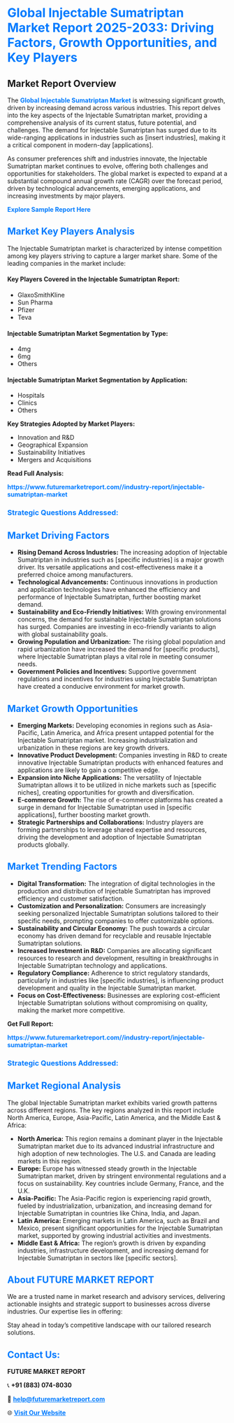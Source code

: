 <h1 style="color: #007BFF;">Global Injectable Sumatriptan Market Report 2025-2033: Driving Factors, Growth Opportunities, and Key Players</h1>

<section id="overview">
<h2>Market Report Overview</h2>
<p>The <a href="https://www.futuremarketreport.com//industry-report/injectable-sumatriptan-market" style="color: #007BFF; text-decoration: none;"><strong>Global Injectable Sumatriptan Market</strong></a> is witnessing significant growth, driven by increasing demand across various industries. This report delves into the key aspects of the Injectable Sumatriptan market, providing a comprehensive analysis of its current status, future potential, and challenges. The demand for Injectable Sumatriptan has surged due to its wide-ranging applications in industries such as [insert industries], making it a critical component in modern-day [applications].</p>
<p>As consumer preferences shift and industries innovate, the Injectable Sumatriptan market continues to evolve, offering both challenges and opportunities for stakeholders. The global market is expected to expand at a substantial compound annual growth rate (CAGR) over the forecast period, driven by technological advancements, emerging applications, and increasing investments by major players.</p>
</section>

<section id="overview">
<p><a href="https://www.futuremarketreport.com//request-sample/reportId=79633" style="color: #007BFF; text-decoration: none;"><strong>Explore Sample Report Here</strong></a></p>
</section>

<section id="key-players">
<h2 style="color: #007BFF;">Market Key Players Analysis</h2>
<p>The Injectable Sumatriptan market is characterized by intense competition among key players striving to capture a larger market share. Some of the leading companies in the market include:</p>
<h4>Key Players Covered in the Injectable Sumatriptan Report:</h4>
<ul><li>GlaxoSmithKline</li><li>Sun Pharma</li><li>Pfizer</li><li>Teva</li></ul>
<h4>Injectable Sumatriptan Market Segmentation by Type:</h4>
<ul><li>4mg</li><li>6mg</li><li>Others</li></ul>

<h4>Injectable Sumatriptan Market Segmentation by Application:</h4>
<ul><li>Hospitals</li><li>Clinics</li><li>Others</li></ul>
<p><strong>Key Strategies Adopted by Market Players:</strong></p>
<ul>
<li>Innovation and R&D</li>
<li>Geographical Expansion</li>
<li>Sustainability Initiatives</li>
<li>Mergers and Acquisitions</li>
</ul>
</section>

<section>
<p><strong>Read Full Analysis: </strong></p><a href="https://www.futuremarketreport.com//industry-report/injectable-sumatriptan-market" style="color: #007BFF; text-decoration: none;"><strong>https://www.futuremarketreport.com//industry-report/injectable-sumatriptan-market</strong></a>
<h3 style="color: #007BFF;">Strategic Questions Addressed:</h3>
</section>

<section id="driving-factors">
<h2 style="color: #007BFF;">Market Driving Factors</h2>
<ul>
<li><strong>Rising Demand Across Industries:</strong> The increasing adoption of Injectable Sumatriptan in industries such as [specific industries] is a major growth driver. Its versatile applications and cost-effectiveness make it a preferred choice among manufacturers.</li>
<li><strong>Technological Advancements:</strong> Continuous innovations in production and application technologies have enhanced the efficiency and performance of Injectable Sumatriptan, further boosting market demand.</li>
<li><strong>Sustainability and Eco-Friendly Initiatives:</strong> With growing environmental concerns, the demand for sustainable Injectable Sumatriptan solutions has surged. Companies are investing in eco-friendly variants to align with global sustainability goals.</li>
<li><strong>Growing Population and Urbanization:</strong> The rising global population and rapid urbanization have increased the demand for [specific products], where Injectable Sumatriptan plays a vital role in meeting consumer needs.</li>
<li><strong>Government Policies and Incentives:</strong> Supportive government regulations and incentives for industries using Injectable Sumatriptan have created a conducive environment for market growth.</li>
</ul>
</section>

<section id="growth-opportunities">
<h2 style="color: #007BFF;">Market Growth Opportunities</h2>
<ul>
<li><strong>Emerging Markets:</strong> Developing economies in regions such as Asia-Pacific, Latin America, and Africa present untapped potential for the Injectable Sumatriptan market. Increasing industrialization and urbanization in these regions are key growth drivers.</li>
<li><strong>Innovative Product Development:</strong> Companies investing in R&D to create innovative Injectable Sumatriptan products with enhanced features and applications are likely to gain a competitive edge.</li>
<li><strong>Expansion into Niche Applications:</strong> The versatility of Injectable Sumatriptan allows it to be utilized in niche markets such as [specific niches], creating opportunities for growth and diversification.</li>
<li><strong>E-commerce Growth:</strong> The rise of e-commerce platforms has created a surge in demand for Injectable Sumatriptan used in [specific applications], further boosting market growth.</li>
<li><strong>Strategic Partnerships and Collaborations:</strong> Industry players are forming partnerships to leverage shared expertise and resources, driving the development and adoption of Injectable Sumatriptan products globally.</li>
</ul>
</section>

<section id="trending-factors">
<h2 style="color: #007BFF;">Market Trending Factors</h2>
<ul>
<li><strong>Digital Transformation:</strong> The integration of digital technologies in the production and distribution of Injectable Sumatriptan has improved efficiency and customer satisfaction.</li>
<li><strong>Customization and Personalization:</strong> Consumers are increasingly seeking personalized Injectable Sumatriptan solutions tailored to their specific needs, prompting companies to offer customizable options.</li>
<li><strong>Sustainability and Circular Economy:</strong> The push towards a circular economy has driven demand for recyclable and reusable Injectable Sumatriptan solutions.</li>
<li><strong>Increased Investment in R&D:</strong> Companies are allocating significant resources to research and development, resulting in breakthroughs in Injectable Sumatriptan technology and applications.</li>
<li><strong>Regulatory Compliance:</strong> Adherence to strict regulatory standards, particularly in industries like [specific industries], is influencing product development and quality in the Injectable Sumatriptan market.</li>
<li><strong>Focus on Cost-Effectiveness:</strong> Businesses are exploring cost-efficient Injectable Sumatriptan solutions without compromising on quality, making the market more competitive.</li>
</ul>
</section>

<section>
<p><strong>Get Full Report: </strong></p><a href="https://www.futuremarketreport.com//industry-report/injectable-sumatriptan-market" style="color: #007BFF; text-decoration: none;"><strong>https://www.futuremarketreport.com//industry-report/injectable-sumatriptan-market</strong></a>
<h3 style="color: #007BFF;">Strategic Questions Addressed:</h3>
</section>


<section id="regional-analysis">
<h2 style="color: #007BFF;">Market Regional Analysis</h2>
<p>The global Injectable Sumatriptan market exhibits varied growth patterns across different regions. The key regions analyzed in this report include North America, Europe, Asia-Pacific, Latin America, and the Middle East & Africa:</p>
<ul>
<li><strong>North America:</strong> This region remains a dominant player in the Injectable Sumatriptan market due to its advanced industrial infrastructure and high adoption of new technologies. The U.S. and Canada are leading markets in this region.</li>
<li><strong>Europe:</strong> Europe has witnessed steady growth in the Injectable Sumatriptan market, driven by stringent environmental regulations and a focus on sustainability. Key countries include Germany, France, and the U.K.</li>
<li><strong>Asia-Pacific:</strong> The Asia-Pacific region is experiencing rapid growth, fueled by industrialization, urbanization, and increasing demand for Injectable Sumatriptan in countries like China, India, and Japan.</li>
<li><strong>Latin America:</strong> Emerging markets in Latin America, such as Brazil and Mexico, present significant opportunities for the Injectable Sumatriptan market, supported by growing industrial activities and investments.</li>
<li><strong>Middle East & Africa:</strong> The region’s growth is driven by expanding industries, infrastructure development, and increasing demand for Injectable Sumatriptan in sectors like [specific sectors].</li>
</ul>
</section>

<footer>
<h2 style="color: #007BFF;">About FUTURE MARKET REPORT</h2>
<p>We are a trusted name in market research and advisory services, delivering actionable insights and strategic support to businesses across diverse industries. Our expertise lies in offering:</p>

<p>Stay ahead in today’s competitive landscape with our tailored research solutions.</p>

<h2 style="color: #007BFF;">Contact Us:</h2>
<p><strong>FUTURE MARKET REPORT</strong></p>
<p>📞 <strong>+91 (883) 074-8030</strong></p>
<p>📧 <strong><a href="mailto:help@futuremarketreport.com" style="color: #007BFF;">help@futuremarketreport.com</a></strong></p>
<p>🌐 <strong><a href="https://www.futuremarketreport.com/" style="color: #007BFF;">Visit Our Website</a></strong></p>
</footer>